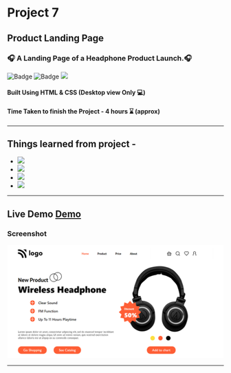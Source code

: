 # Project 7

## Product Landing Page

### 🎧 A Landing Page of a Headphone Product Launch.🎧

![Badge](https://img.shields.io/badge/Manas--Ranjan--Murmu-Project--7-blue) ![Badge](https://img.shields.io/badge/LCO-Full%20Stack%20Javascript%20Bootcamp-orange) ![](https://img.shields.io/badge/HTML-CSS-green)

#### Built Using HTML & CSS (Desktop view Only 💻)

#### Time Taken to finish the Project - 4 hours ⌛ (approx)

---

## Things learned from project -

- ![](https://img.shields.io/badge/CSS-Positioning-yellow)
- ![](https://img.shields.io/badge/CSS-Flexbox-red)
- ![](https://img.shields.io/badge/CSS-Grids-blue)
- ![](https://img.shields.io/badge/CSS-Pseudo--Elements-green)

---

## Live Demo [Demo](https://manas-ranjan-murmu-project7.netlify.app/)

### Screenshot

![screeshot](./screenshot.png)

---
